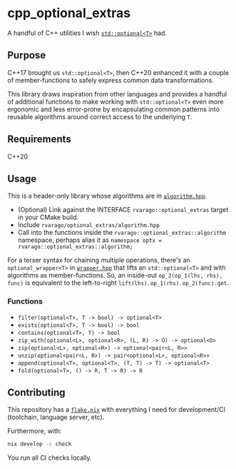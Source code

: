 # cpp_optional_extras

A handful of C++ utilities I wish [`std::optional<T>`](https://en.cppreference.com/w/cpp/utility/optional) had.

## Purpose

C++17 brought us `std::optional<T>`, then C++20 enhanced it with a couple of member-functions to safely express common data transformations.

This library draws inspiration from other languages ​​and provides a handful of additional functions to make working with `std::optional<T>` even more ergonomic and less error-prone by encapsulating common patterns into reusable algorithms around correct access to the underlying `T`.

## Requirements

C++20

## Usage

This is a header-only library whose algorithms are in [`algorithm.hpp`](include/rvarago/optional_extras/algorithm.hpp).

- (Optional) Link against the INTERFACE `rvarago::optional_extras` target in your CMake build.
- Include `rvarago/optional_extras/algorithm.hpp`
- Call into the functions inside the `rvarago::optional_extras::algorithm` namespace, perhaps alias it as `namespace optx = rvarago::optional_extras::algorithm;`

For a terser syntax for chaining multiple operations, there's an `optional_wrapper<T>` in [`wrapper.hpp`](./include/rvarago/optional_extras/wrapper.hpp) that lifts an `std::optional<T>`
and with algorithms as member-functions. So, an inside-out `op_2(op_1(lhs, rhs), func)` is equivalent to the left-to-right `lift(lhs).op_1(rhs).op_2(func).get`.

### Functions

- `filter(optional<T>, T -> bool) -> optional<T>`
- `exists(optional<T>, T -> bool) -> bool`
- `contains(optional<T>, T) -> bool`
- `zip_with(optional<L>, optional<R>, (L, R) -> O) -> optional<O>`
- `zip(optional<L>, optional<R>) -> optional<pair<L, R>>`
- `unzip(optional<pair<L, R>) -> pair<optional<L>, optional<R>>`
- `append(optional<T>, optional<T>, (T, T) -> T) -> optional<T>`
- `fold(optional<T>, () -> R, T -> R) -> R`

## Contributing

This repository has a [`flake.nix`](./flake.nix) with everything I need for development/CI (toolchain, language server, etc).

Furthermore, with:

```sh
nix develop -c check
```

You run all CI checks locally.
